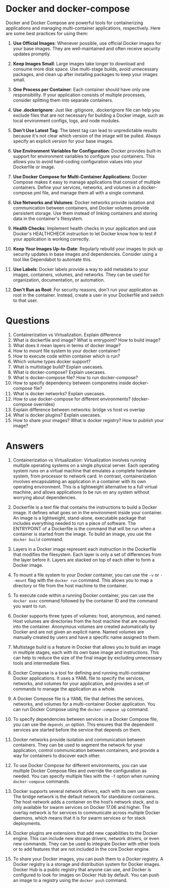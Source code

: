 # Docker and docker-compose
Docker and Docker Compose are powerful tools for containerizing applications and managing multi-container applications, respectively. Here are some best practices for using them:

1. **Use Official Images**: Whenever possible, use official Docker images for your base images. They are well-maintained and often receive security updates promptly.

2. **Keep Images Small**: Large images take longer to download and consume more disk space. Use multi-stage builds, avoid unnecessary packages, and clean up after installing packages to keep your images small.

3. **One Process per Container**: Each container should have only one responsibility. If your application consists of multiple processes, consider splitting them into separate containers.

4. **Use .dockerignore**: Just like .gitignore, .dockerignore file can help you exclude files that are not necessary for building a Docker image, such as local environment configs, logs, and node modules.

5. **Don't Use Latest Tag**: The latest tag can lead to unpredictable results because it's not clear which version of the image will be pulled. Always specify an explicit version for your base images.

6. **Use Environment Variables for Configuration**: Docker provides built-in support for environment variables to configure your containers. This allows you to avoid hard-coding configuration values into your Dockerfile or image.

7. **Use Docker Compose for Multi-Container Applications**: Docker Compose makes it easy to manage applications that consist of multiple containers. Define your services, networks, and volumes in a docker-compose.yml file, and manage them all with a single command.

8. **Use Networks and Volumes**: Docker networks provide isolation and communication between containers, and Docker volumes provide persistent storage. Use them instead of linking containers and storing data in the container's filesystem.

9. **Health Checks**: Implement health checks in your application and use Docker's HEALTHCHECK instruction to let Docker know how to test if your application is working correctly.

10. **Keep Your Images Up-to-Date**: Regularly rebuild your images to pick up security updates in base images and dependencies. Consider using a tool like Dependabot to automate this.

11. **Use Labels**: Docker labels provide a way to add metadata to your images, containers, volumes, and networks. They can be used for organization, documentation, or automation.

12. **Don't Run as Root**: For security reasons, don't run your application as root in the container. Instead, create a user in your Dockerfile and switch to that user.
# Questions
1. Containerization vs Virtualization. Explain difference
2. What is dockerfile and image? What is entrypoint? How to build image?
3. What does it mean layers in terms of docker image?
4. How to mount file system to your docker container?
5. How to execute code within container which is run?
6. Which volume types docker support?
7. What is multistage build? Explain usecases.
8. What is docker-compose? Explain usecases.
9. What is docker-compose file? How to run docker-compose?
10. How to specify dependency between componetns inside docker-compose file?
11. What is docker networks? Explain usecases.
12. How to use docker-compose for different environments? (docker-compose overrides)
13. Explain difference between networks: bridge vs host vs overlap
14. What is docker plugins? Explain usecases.
15. How to share your images? What is docker registry? How to publish your image?
# Answers
1. Containerization vs Virtualization: Virtualization involves running multiple operating systems on a single physical server. Each operating system runs on a virtual machine that emulates a complete hardware system, from processor to network card. In contrast, containerization involves encapsulating an application in a container with its own operating environment. This is a lightweight alternative to a full virtual machine, and allows applications to be run on any system without worrying about dependencies.

2. Dockerfile is a text file that contains the instructions to build a Docker image. It defines what goes on in the environment inside your container. An image is a lightweight, stand-alone, executable package that includes everything needed to run a piece of software. The ENTRYPOINT of a Dockerfile is the command that will be run when a container is started from the image. To build an image, you use the `docker build` command.

3. Layers in a Docker image represent each instruction in the Dockerfile that modifies the filesystem. Each layer is only a set of differences from the layer before it. Layers are stacked on top of each other to form a Docker image.

4. To mount a file system to your Docker container, you can use the `-v` or `--mount` flag with the `docker run` command. This allows you to map a directory or file from the host machine to the container.

5. To execute code within a running Docker container, you can use the `docker exec` command followed by the container ID and the command you want to run.

6. Docker supports three types of volumes: host, anonymous, and named. Host volumes are directories from the host machine that are mounted into the container. Anonymous volumes are created automatically by Docker and are not given an explicit name. Named volumes are manually created by users and have a specific name assigned to them.

7. Multistage build is a feature in Docker that allows you to build an image in multiple stages, each with its own base image and instructions. This can help to reduce the size of the final image by excluding unnecessary tools and intermediate files.

8. Docker Compose is a tool for defining and running multi-container Docker applications. It uses a YAML file to specify the services, networks, and volumes for your application, and provides a set of commands to manage the application as a whole.

9. A Docker Compose file is a YAML file that defines the services, networks, and volumes for a multi-container Docker application. You can run Docker Compose using the `docker-compose up` command.

10. To specify dependencies between services in a Docker Compose file, you can use the `depends_on` option. This ensures that the dependent services are started before the service that depends on them.

11. Docker networks provide isolation and communication between containers. They can be used to segment the network for your application, control communication between containers, and provide a way for containers to discover each other.

12. To use Docker Compose for different environments, you can use multiple Docker Compose files and override the configuration as needed. You can specify multiple files with the `-f` option when running `docker-compose` commands.

13. Docker supports several network drivers, each with its own use cases. The bridge network is the default network for standalone containers. The host network adds a container on the host’s network stack, and is only available for swarm services on Docker 17.06 and higher. The overlay network is for services to communicate across multiple Docker daemons, which means that it is for swarm services or for stack deployments.

14. Docker plugins are extensions that add new capabilities to the Docker engine. This can include new storage drivers, network drivers, or even new commands. They can be used to integrate Docker with other tools or to add features that are not included in the core Docker engine.

15. To share your Docker images, you can push them to a Docker registry. A Docker registry is a storage and distribution system for Docker images. Docker Hub is a public registry that anyone can use, and Docker is configured to look for images on Docker Hub by default. You can push an image to a registry using the `docker push` command.